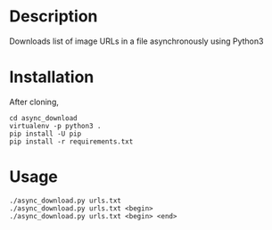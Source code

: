 # Description

Downloads list of image URLs in a file asynchronously using Python3

# Installation

After cloning,

```
cd async_download
virtualenv -p python3 .
pip install -U pip
pip install -r requirements.txt
```

# Usage

```
./async_download.py urls.txt
./async_download.py urls.txt <begin>
./async_download.py urls.txt <begin> <end>
```
